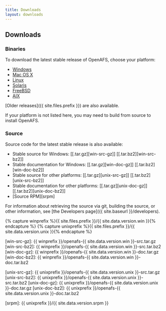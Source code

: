```yaml
---
title: Downloads
layout: downloads
---
```


## Downloads ##

### Binaries ###

To download the latest stable release of OpenAFS, choose your platform:

<ul class="download-list-items">
  <li class="item"><a class="osicon windows" href="windows/">Windows</a></li>
  <li class="item"><a class="osicon mac" href="mac/">Mac OS X</a></li>
  <li class="item"><a class="osicon linux" href="linux/">Linux</a></li>
  <li class="item"><a class="osicon solaris" href="solaris/">Solaris</a></li>
  <Li class="item"><a class="osicon freebsd" href="freebsd/">FreeBSD</a></Li>
  <li class="item"><a class="osicon aix" href="aix/">AIX</a></li>
</ul>

[Older releases]({{ site.files.prefix }}) are also available.

If your platform is not listed here, you may need to build from source to
install OpenAFS.

### Source ###

Source code for the latest stable release is also available:

* Stable source for Windows: \[[.tar.gz][win-src-gz]\] \[[.tar.bz2][win-src-bz2]\]
* Stable documentation for Windows: \[[.tar.gz][win-doc-gz]\] \[[.tar.bz2][win-doc-bz2]\]
* Stable source for other platforms: \[[.tar.gz][unix-src-gz]\] \[[.tar.bz2][unix-src-bz2]\]
* Stable documentation for other platforms: \[[.tar.gz][unix-doc-gz]\] \[[.tar.bz2][unix-doc-bz2]\]
* [Source RPM][srpm]

For information about retrieving the source via git, building the source, or
other information, see [the Developers page]({{ site.baseurl }}/developers).

{% capture winprefix %}{{ site.files.prefix }}/{{ site.data.version.win }}{% endcapture %}
{% capture unixprefix %}{{ site.files.prefix }}/{{ site.data.version.unix }}{% endcapture %}

[win-src-gz]:  {{ winprefix }}/openafs-{{ site.data.version.win }}-src.tar.gz
[win-src-bz2]: {{ winprefix }}/openafs-{{ site.data.version.win }}-src.tar.bz2
[win-doc-gz]:  {{ winprefix }}/openafs-{{ site.data.version.win }}-doc.tar.gz
[win-doc-bz2]: {{ winprefix }}/openafs-{{ site.data.version.win }}-doc.tar.bz2

[unix-src-gz]:  {{ unixprefix }}/openafs-{{ site.data.version.unix }}-src.tar.gz
[unix-src-bz2]: {{ unixprefix }}/openafs-{{ site.data.version.unix }}-src.tar.bz2
[unix-doc-gz]:  {{ unixprefix }}/openafs-{{ site.data.version.unix }}-doc.tar.gz
[unix-doc-bz2]: {{ unixprefix }}/openafs-{{ site.data.version.unix }}-doc.tar.bz2

[srpm]: {{ unixprefix }}/{{ site.data.version.srpm }}
